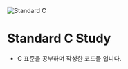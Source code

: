 ![Standard C](https://github.com/MySprtlty/Standard-C-Study/assets/89295517/cd0cf5dc-6315-432d-8815-92462dd60f5a)
# Standard C Study
- C 표준을 공부하며 작성한 코드들 입니다.

